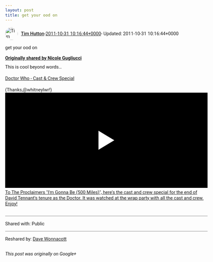 ```yaml
---
layout: post
title: get your ood on
---
```


<html><head><meta charset="utf-8"><title>get your ood on</title><style>body {font: 11pt Roboto, Arial, sans-serif; max-width: 640px; margin: 24px;}.author-photo {border-radius: 50%; margin-right: 10px; width: 40px;}.author {font-weight: 500;}.main-content {margin: 15px 0 15px;}.post-title {font-weight: bold;}.location {display: block; margin-top: 15px;}.location img {float: left; margin-right: 5px; width: 20px;}.media-link {display: inline-block; max-width: 100%; vertical-align: top;}.media-link p {margin-top: 5px; max-height: 4em; overflow: scroll;}.media {max-height: 100vh; max-width: 100%;}.video-placeholder {background: black; display: flex; height: 300px; max-width: 100%; width: 640px;}.play-icon {border-bottom: 30px solid transparent; border-left: 50px solid white; border-top: 30px solid transparent; color: white; margin: auto;}.album {max-height: 800px; overflow: scroll; width: calc(100vw - 48px);}.album .media-link {margin-right: 5px; max-width: 250px;}.album .media {max-height: 250px;}.link-embed {border-top: 1px solid lightgrey; display: block; margin-top: 20px;}.link-embed img {max-width: 100%;}.inline-link-embed {display: block;}.inline-link-embed img {vertical-align: middle;}.link-title {display: inline-block; font-size: medium; font-weight: 300; padding-left: 1em;}.reshare-attribution {display: block; font-weight: bold; margin-bottom: 10px;}.poll-image {margin-bottom: 5px; max-height: 300px; max-width: 500px;}.poll-choice {align-items: center; display: flex; margin-bottom: 5px; max-width: 500px;}.poll-choice-percentage {background-color: lightblue; height: 100%; left: 0; position: absolute; z-index: -1;}.poll-choice-selected {margin-right: 5px;}.poll-choice-results {border: 1px solid lightgray; border-radius: 5px; display: flex; line-height: 40px; overflow: hidden; padding: 0 8px; position: relative;}.poll-choice-results, .poll-choice-description {flex-grow: 1; margin-right: 10px;}.poll-choice-image {width: 100%;}.poll-choice-image, .poll-choice-image img {max-height: 40px; max-width: 100px;}.poll-choice-votes {max-height: 100px; overflow: auto;}.plus-entity-embed {color: black; display: block; text-decoration: none;}.plus-entity-embed-cover-photo {max-height: 300px; max-width: 100%;}.plus-entity-embed-info {padding: 0 1em 1em;}.plus-entity-embed-info h2 {font-weight: 500; margin: 10px 0;}.plus-entity-embed-info p {font-size: small; margin: 0;}.collection-owner-avatar {border-radius: 50%; border: 2px solid white; height: 40px; margin-top: -22px;}.visibility {padding: 1em 0; border-top: 1px solid grey;}.post-activity {padding: 1em 0; border-top: 1px solid grey;}.comments {border-top: 1px solid gray; padding-top: 1em;}.comment + .comment {margin-top: 1em;}.comment .media-link, .comment .inline-link-embed {margin-top: 5px;}</style></head><body><div style="margin-bottom:1em;"><div style="display:flex; align-items:center"><img class="author-photo" src="https://lh4.googleusercontent.com/-epo4ZZKNqEw/AAAAAAAAAAI/AAAAAAAAVSU/qu3LpcHEnoQ/s64-c/photo.jpg" alt="Tim Hutton"><a href="https://plus.google.com/+TimHutton" target="_blank" class="author">Tim Hutton</a> - <a target="_blank" href="https://plus.google.com/+TimHutton/posts/gA7etSd2jsz">2011-10-31 10:16:44+0000</a><span> - Updated: 2011-10-31 10:16:44+0000</span></div><div class="main-content">get your ood on</div><div><a target="_blank" href="https://plus.google.com/gugnico/posts/anwZewPZqJr" class="reshare-attribution">Originally shared by Nicole Gugliucci</a>This is cool beyond words… <br><br><a rel="nofollow" target="_blank" href="http://www.youtube.com/watch?v=3s4Czla6tXc" class="ot-anchor bidi_isolate" jslog="10929; track:click" dir="ltr">Doctor Who - Cast &amp; Crew Special</a><br><br>(Thanks,@whitneylwr!)<a href="http://www.youtube.com/watch?v=3s4Czla6tXc" target="_blank" class="media-link"><div class="video-placeholder" title="To The Proclaimers &quot;I&#39;m Gonna Be (500 Miles)&quot;, here&#39;s the cast and crew special for the end of David Tennant&#39;s tenure as the Doctor. It was watched at the wrap party with all the cast and crew. Enjoy!"><span class="play-icon"></span></div><p>To The Proclaimers &quot;I&#39;m Gonna Be (500 Miles)&quot;, here&#39;s the cast and crew special for the end of David Tennant&#39;s tenure as the Doctor. It was watched at the wrap party with all the cast and crew. Enjoy!</p></a></div></div><div class="visibility">Shared with: Public</div><div class="post-activity"><div class="resharers">Reshared by: <a href="https://plus.google.com/+DaveWonnacott">Dave Wonnacott</a></div></div></body></html>

<i>This post was originally on Google+</i>